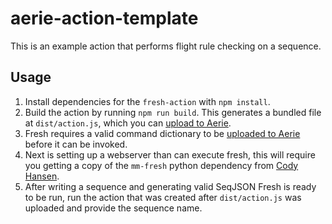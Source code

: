 # aerie-action-template

This is an example action that performs flight rule checking on a sequence.

## Usage

1. Install dependencies for the `fresh-action` with `npm install`.
2. Build the action by running `npm run build`. This generates a bundled file at `dist/action.js`, which you can [upload to Aerie](https://nasa-ammos.github.io/aerie-docs/sequencing/actions/).
3. Fresh requires a valid command dictionary to be [uploaded to Aerie](https://nasa-ammos.github.io/aerie-docs/command-expansion/upload-command-dictionary/) before it can be invoked.
4. Next is setting up a webserver than can execute fresh, this will require you getting a copy of the `mm-fresh` python dependency from [Cody Hansen](mailto:cody.m.hansen@jpl.nasa.gov).
5. After writing a sequence and generating valid SeqJSON Fresh is ready to be run, run the action that was created after `dist/action.js` was uploaded and provide the sequence name.
